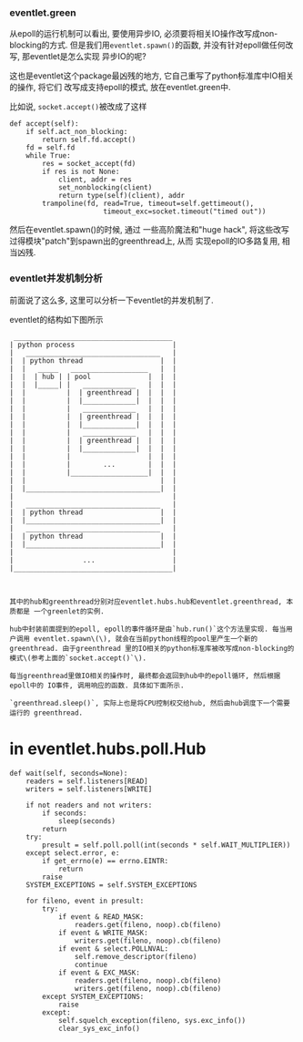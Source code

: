 ###  eventlet.green

从epoll的运行机制可以看出, 要使用异步IO, 必须要将相关IO操作改写成non-blocking的方式. 但是我们用`eventlet.spawn()`的函数, 并没有针对epoll做任何改写, 那eventlet是怎么实现 异步IO的呢?

这也是eventlet这个package最凶残的地方, 它自己重写了python标准库中IO相关的操作, 将它们 改写成支持epoll的模式, 放在eventlet.green中.

比如说, `socket.accept()`被改成了这样

```
def accept(self):
    if self.act_non_blocking:
        return self.fd.accept()
    fd = self.fd
    while True:
        res = socket_accept(fd)
        if res is not None:
            client, addr = res
            set_nonblocking(client)
            return type(self)(client), addr
        trampoline(fd, read=True, timeout=self.gettimeout(),
                       timeout_exc=socket.timeout("timed out"))

```

然后在eventlet.spawn\(\)的时候, 通过 一些高阶魔法和"huge hack", 将这些改写过得模块"patch"到spawn出的greenthread上, 从而 实现epoll的IO多路复用, 相当凶残.

### eventlet并发机制分析

前面说了这么多, 这里可以分析一下eventlet的并发机制了.

eventlet的结构如下图所示

```
 _______________________________________
| python process                        |
|   _________________________________   |
|  | python thread                   |  |
|  |   _____   ___________________   |  |
|  |  | hub | | pool              |  |  |
|  |  |_____| |   _____________   |  |  |
|  |          |  | greenthread |  |  |  |
|  |          |  |_____________|  |  |  |
|  |          |   _____________   |  |  |
|  |          |  | greenthread |  |  |  |
|  |          |  |_____________|  |  |  |
|  |          |   _____________   |  |  |
|  |          |  | greenthread |  |  |  |
|  |          |  |_____________|  |  |  |
|  |          |                   |  |  |
|  |          |        ...        |  |  |
|  |          |___________________|  |  |
|  |                                 |  |
|  |_________________________________|  |
|                                       |
|   _________________________________   |
|  | python thread                   |  |
|  |_________________________________|  |
|   _________________________________   |
|  | python thread                   |  |
|  |_________________________________|  |
|                                       |
|                 ...                   |
|_______________________________________|



其中的hub和greenthread分别对应eventlet.hubs.hub和eventlet.greenthread, 本质都是 一个greenlet的实例.

hub中封装前面提到的epoll, epoll的事件循环是由`hub.run()`这个方法里实现. 每当用户调用 eventlet.spawn\(\), 就会在当前python线程的pool里产生一个新的greenthread. 由于greenthread 里的IO相关的python标准库被改写成non-blocking的模式\(参考上面的`socket.accept()`\).

每当greenthread里做IO相关的操作时, 最终都会返回到hub中的epoll循环, 然后根据epoll中的 IO事件, 调用响应的函数. 具体如下面所示.

`greenthread.sleep()`, 实际上也是将CPU控制权交给hub, 然后由hub调度下一个需要运行的 greenthread.

```
   # in eventlet.hubs.poll.Hub

    def wait(self, seconds=None):
        readers = self.listeners[READ]
        writers = self.listeners[WRITE]

        if not readers and not writers:
            if seconds:
                sleep(seconds)
            return
        try:
            presult = self.poll.poll(int(seconds * self.WAIT_MULTIPLIER))
        except select.error, e:
            if get_errno(e) == errno.EINTR:
                return
            raise
        SYSTEM_EXCEPTIONS = self.SYSTEM_EXCEPTIONS

        for fileno, event in presult:
            try:
                if event & READ_MASK:
                    readers.get(fileno, noop).cb(fileno)
                if event & WRITE_MASK:
                    writers.get(fileno, noop).cb(fileno)
                if event & select.POLLNVAL:
                    self.remove_descriptor(fileno)
                    continue
                if event & EXC_MASK:
                    readers.get(fileno, noop).cb(fileno)
                    writers.get(fileno, noop).cb(fileno)
            except SYSTEM_EXCEPTIONS:
                raise
            except:
                self.squelch_exception(fileno, sys.exc_info())
                clear_sys_exc_info()
```




